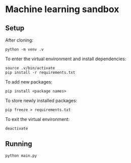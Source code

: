 # Machine learning sandbox

## Setup

After cloning:

    python -m venv .v

To enter the virtual environment and install dependencies:

    source .v/bin/activate
    pip install -r requirements.txt

To add new packages:

    pip install <package names>

To store newly installed packages:

    pip freeze > requirements.txt

To exit the virtual environment:

    deactivate

## Running

    python main.py
